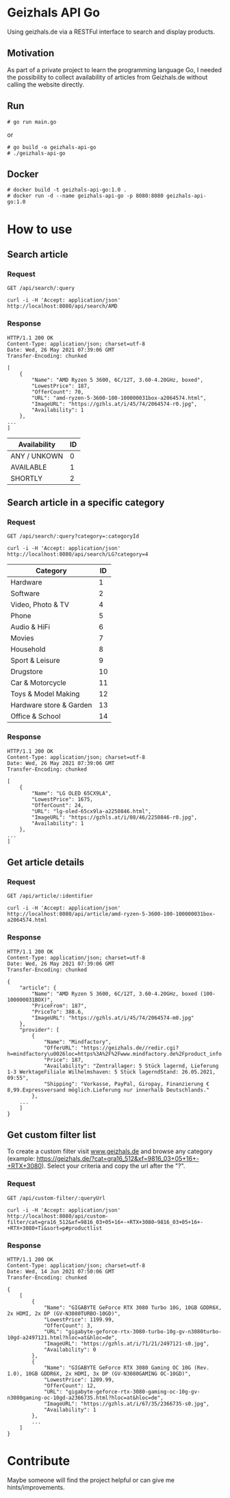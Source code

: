 # Geizhals API Go
Using geizhals.de via a RESTFul interface to search and display products. 

## Motivation

As part of a private project to learn the programming language Go, I needed the possibility to collect availability of articles from Geizhals.de without calling the website directly. 

## Run

    # go run main.go
or

    # go build -o geizhals-api-go
    # ./geizhals-api-go   

## Docker

    # docker build -t geizhals-api-go:1.0 .
    # docker run -d --name geizhals-api-go -p 8080:8080 geizhals-api-go:1.0

# How to use

## Search article

### Request

`GET /api/search/:query`

    curl -i -H 'Accept: application/json' http://localhost:8080/api/search/AMD

### Response

    HTTP/1.1 200 OK
    Content-Type: application/json; charset=utf-8
    Date: Wed, 26 May 2021 07:39:06 GMT
    Transfer-Encoding: chunked

    [
        {
            "Name": "AMD Ryzen 5 3600, 6C/12T, 3.60-4.20GHz, boxed",
            "LowestPrice": 187,
            "OfferCount": 70,
            "URL": "amd-ryzen-5-3600-100-100000031box-a2064574.html",
            "ImageURL": "https://gzhls.at/i/45/74/2064574-r0.jpg",
            "Availability": 1
        },
    ...
    ]

Availability | ID
--- | ---
ANY / UNKOWN | 0
AVAILABLE | 1
SHORTLY | 2

## Search article in a specific category

### Request

`GET /api/search/:query?category=:categoryId`

    curl -i -H 'Accept: application/json' http://localhost:8080/api/search/LG?category=4

Category | ID
--- | ---
Hardware | 1
Software | 2
Video, Photo & TV | 4
Phone | 5
Audio & HiFi | 6
Movies | 7
Household | 8
Sport & Leisure | 9
Drugstore | 10
Car & Motorcycle | 11
Toys & Model Making | 12
Hardware store & Garden | 13
Office & School | 14

### Response

    HTTP/1.1 200 OK
    Content-Type: application/json; charset=utf-8
    Date: Wed, 26 May 2021 07:39:06 GMT
    Transfer-Encoding: chunked

    [
        {
            "Name": "LG OLED 65CX9LA",
            "LowestPrice": 1675,
            "OfferCount": 24,
            "URL": "lg-oled-65cx9la-a2250846.html",
            "ImageURL": "https://gzhls.at/i/08/46/2250846-r0.jpg",
            "Availability": 1
        },
    ...
    ]
## Get article details

### Request

`GET /api/article/:identifier`

    curl -i -H 'Accept: application/json' http://localhost:8080/api/article/amd-ryzen-5-3600-100-100000031box-a2064574.html

### Response

    HTTP/1.1 200 OK
    Content-Type: application/json; charset=utf-8
    Date: Wed, 26 May 2021 07:39:06 GMT
    Transfer-Encoding: chunked

    {
        "article": {
            "Name": "AMD Ryzen 5 3600, 6C/12T, 3.60-4.20GHz, boxed (100-100000031BOX)",
            "PriceFrom": 187",
            "PriceTo": 388.6,
            "ImageURL": "https://gzhls.at/i/45/74/2064574-m0.jpg"
        },
        "provider": [
            {
                "Name": "Mindfactory",
                "OfferURL": "https://geizhals.de//redir.cgi?h=mindfactory\u0026loc=https%3A%2F%2Fwww.mindfactory.de%2Fproduct_info.php%2Finfo%2Fp1313643%2Fpid%2Fgeizhals\u0026ghaID=2064574\u0026key=7167ae0337fc34de7a73d669596f3ab8",
                "Price": 187,
                "Availability": "Zentrallager: 5 Stück lagernd, Lieferung 1-3 WerktageFiliale Wilhelmshaven: 5 Stück lagerndStand: 26.05.2021, 09:55",
                "Shipping": "Vorkasse, PayPal, Giropay, Finanzierung € 8,99.Expressversand möglich.Lieferung nur innerhalb Deutschlands."
            },
        ...
        ]
    }

## Get custom filter list

To create a custom filter visit www.geizhals.de and browse any category (example: https://geizhals.de/?cat=gra16_512&xf=9816_03+05+16+-+RTX+3080). Select your criteria and copy the url after the "?". 

### Request

`GET /api/custom-filter/:queryUrl`

    curl -i -H 'Accept: application/json' http://localhost:8080/api/custom-filter/cat=gra16_512&xf=9816_03+05+16+-+RTX+3080~9816_03+05+16+-+RTX+3080+Ti&sort=p#productlist

### Response

    HTTP/1.1 200 OK
    Content-Type: application/json; charset=utf-8
    Date: Wed, 14 Jun 2021 07:50:06 GMT
    Transfer-Encoding: chunked

    {
        [
            {
                "Name": "GIGABYTE GeForce RTX 3080 Turbo 10G, 10GB GDDR6X, 2x HDMI, 2x DP (GV-N3080TURBO-10GD)",
                "LowestPrice": 1199.99,
                "OfferCount": 3,
                "URL": "gigabyte-geforce-rtx-3080-turbo-10g-gv-n3080turbo-10gd-a2497121.html?hloc=at&hloc=de",
                "ImageURL": "https://gzhls.at/i/71/21/2497121-s0.jpg",
                "Availability": 0
            },
            {
                "Name": "GIGABYTE GeForce RTX 3080 Gaming OC 10G (Rev. 1.0), 10GB GDDR6X, 2x HDMI, 3x DP (GV-N3080GAMING OC-10GD)",
                "LowestPrice": 1209.99,
                "OfferCount": 12,
                "URL": "gigabyte-geforce-rtx-3080-gaming-oc-10g-gv-n3080gaming-oc-10gd-a2366735.html?hloc=at&hloc=de",
                "ImageURL": "https://gzhls.at/i/67/35/2366735-s0.jpg",
                "Availability": 1
            },
            ...
        ]
    }

# Contribute
Maybe someone will find the project helpful or can give me hints/improvements. 